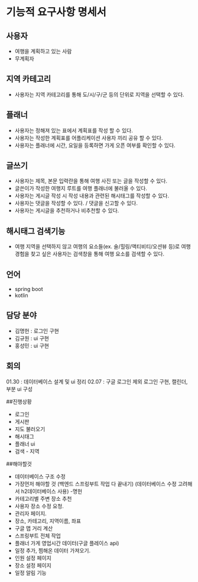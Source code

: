 # 기능적 요구사항 명세서 

## 사용자 

 - 여행을 계획하고 있는 사람
 - 무계획자

## 지역 카테고리

- 사용자는 지역 카테고리를 통해 도/시/구/군 등의 단위로 지역을 선택할 수 있다.

## 플래너 

 - 사용자는 정해져 있는 표에서 계획표를 작성 할 수 있다.
 - 사용자는 작성한 계획표를 어플리케이션 사용자 끼리 공유 할 수 있다. 
 - 사용자는 플래너에 시간, 요일을 등록하면 가게 오픈 여부를 확인할 수 있다.

## 글쓰기

- 사용자는 제목, 본문 입력란을 통해 여행 사진 또는 글을 작성할 수 있다.
- 글쓴이가 작성한 여행지 루트를 여행 플래너에 불러올 수 있다.
- 사용자는 게시글 작성 시 작성 내용과 관련된 해시태그를 작성할 수 있다.
- 사용자는 댓글을 작성할 수 있다. / 댓글을 신고할 수 있다.
- 사용자는 게시글을 추천하거나 비추천할 수 있다.


## 해시태그 검색기능

- 여행 지역을 선택하지 않고 여행의 요소들(ex. 술/힐링/액티비티/오션뷰 등)로 여행 경험을 찾고 싶은 사용자는 검색창을 통해 여행 요소를 검색할 수 있다.


## 언어
- spring boot
- kotlin

## 담당 분야
- 김명헌 : 로그인 구현
- 김규원 : ui 구현 
- 홍성민 : ui 구현  

## 회의 
01.30 : 데이터베이스 설계 및 ui 정리 
02.07 : 구글 로그인 제외 로그인 구현, 캘린더, 부분 ui 구성

##진행상황 
- 로그인
- 게시판
- 지도 불러오기
- 해시태그
- 플래너 ui
- 검색 - 지역

##해야할것
- 데이터베이스 구조 수정
- 가장먼저 해야할 것 (백엔드 스프링부트 작업 다 끝내기)
  (데이터베이스 수정 고려해서 h2데이터베이스 사용) -명헌 
- 카테고리별 주변 장소 추천
- 사용자 장소 수정 요청.
- 관리자 페이지.
- 장소, 카테고리, 지역이름, 좌표
- 구글 맵 거리 계산
- 스프링부트 전체 작업 
- 플래너 가게 영업시간 데이터(구글 플레이스 api)
- 일정 추가, 찜해온 데이터 가져오기.
- 인원 설정 페이지
- 장소 설정 페이지
- 일정 알림 기능
  
